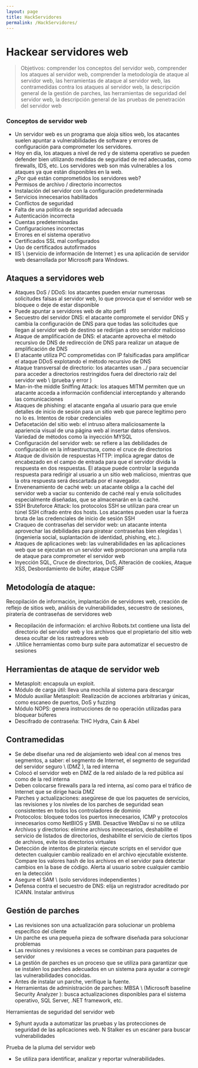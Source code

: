 ```yaml
---
layout: page
title: HackServidores
permalink: /HackServidores/
---
```


# Hackear servidores web

> Objetivos: comprender los conceptos del servidor web, comprender los ataques al servidor web, comprender la metodología de ataque al servidor web, las herramientas de ataque al servidor web, las contramedidas contra los ataques al servidor web, la descripción general de la gestión de parches, las herramientas de seguridad del servidor web, la descripción general de las pruebas de penetración del servidor web

### Conceptos de servidor web

* Un servidor web es un programa que aloja sitios web, los atacantes suelen apuntar a vulnerabilidades de software y errores de configuración para comprometer los servidores.
* Hoy en día, los ataques a nivel de red y de sistema operativo se pueden defender bien utilizando medidas de seguridad de red adecuadas, como firewalls, IDS, etc. Los servidores web son más vulnerables a los ataques ya que están disponibles en la web.
* ¿Por qué están comprometidos los servidores web?
* Permisos de archivo / directorio incorrectos
* Instalación del servidor con la configuración predeterminada
* Servicios innecesarios habilitados
* Conflictos de seguridad
* Falta de una política de seguridad adecuada
* Autenticación incorrecta
* Cuentas predeterminadas
* Configuraciones incorrectas
* Errores en el sistema operativo
* Certificados SSL mal configurados
* Uso de certificados autofirmados
* IIS \ (servicio de información de Internet \) es una aplicación de servidor web desarrollada por Microsoft para Windows.

## Ataques a servidores web

* Ataques DoS / DDoS: los atacantes pueden enviar numerosas solicitudes falsas al servidor web, lo que provoca que el servidor web se bloquee o deje de estar disponible
* Puede apuntar a servidores web de alto perfil
* Secuestro del servidor DNS: el atacante compromete el servidor DNS y cambia la configuración de DNS para que todas las solicitudes que llegan al servidor web de destino se redirijan a otro servidor malicioso
* Ataque de amplificación de DNS: el atacante aprovecha el método recursivo de DNS de redirección de DNS para realizar un ataque de amplificación de DNS
* El atacante utiliza PC comprometidas con IP falsificadas para amplificar el ataque DDoS explotando el método recursivo de DNS
* Ataque transversal de directorio: los atacantes usan ../ para secuenciar para acceder a directorios restringidos fuera del directorio raíz del servidor web \ (prueba y error \)
* Man-in-the middle Sniffing Attack: los ataques MITM permiten que un atacante acceda a información confidencial interceptando y alterando las comunicaciones
* Ataques de phishing: el atacante engaña al usuario para que envíe detalles de inicio de sesión para un sitio web que parece legítimo pero no lo es. Intentos de robar credenciales
* Defacetación del sitio web: el intruso altera maliciosamente la apariencia visual de una página web al insertar datos ofensivos. Variedad de métodos como la inyección MYSQL
* Configuración del servidor web: se refiere a las debilidades de configuración en la infraestructura, como el cruce de directorios
* Ataque de división de respuestas HTTP: implica agregar datos de encabezado en el campo de entrada para que el servidor divida la respuesta en dos respuestas. El ataque puede controlar la segunda respuesta para redirigir al usuario a un sitio web malicioso, mientras que la otra respuesta será descartada por el navegador.
* Envenenamiento de caché web: un atacante obliga a la caché del servidor web a vaciar su contenido de caché real y envía solicitudes especialmente diseñadas, que se almacenarán en la caché.
* SSH Bruteforce Attack: los protocolos SSH se utilizan para crear un túnel SSH cifrado entre dos hosts. Los atacantes pueden usar la fuerza bruta de las credenciales de inicio de sesión SSH
* Craqueo de contraseñas del servidor web: un atacante intenta aprovechar las debilidades para piratear contraseñas bien elegidas \ (ingeniería social, suplantación de identidad, phishing, etc.).
* Ataques de aplicaciones web: las vulnerabilidades en las aplicaciones web que se ejecutan en un servidor web proporcionan una amplia ruta de ataque para comprometer el servidor web
* Inyección SQL, Cruce de directorios, DoS, Alteración de cookies, Ataque XSS, Desbordamiento de búfer, ataque CSRF

## Metodología de ataque:

Recopilación de información, implantación de servidores web, creación de reflejo de sitios web, análisis de vulnerabilidades, secuestro de sesiones, piratería de contraseñas de servidores web

* Recopilación de información: el archivo Robots.txt contiene una lista del directorio del servidor web y los archivos que el propietario del sitio web desea ocultar de los rastreadores web
* .Utilice herramientas como burp suite para automatizar el secuestro de sesiones

## Herramientas de ataque de servidor web

* Metasploit: encapsula un exploit.
* Módulo de carga útil: lleva una mochila al sistema para descargar
* Módulo auxiliar Metasploit: Realización de acciones arbitrarias y únicas, como escaneo de puertos, DoS y fuzzing
* Módulo NOPS: genera instrucciones de no operación utilizadas para bloquear búferes
* Descifrado de contraseña: THC Hydra, Cain & Abel

## Contramedidas

* Se debe diseñar una red de alojamiento web ideal con al menos tres segmentos, a saber: el segmento de Internet, el segmento de seguridad del servidor seguro \ (DMZ \), la red interna
* Colocó el servidor web en DMZ de la red aislado de la red pública así como de la red interna
* Deben colocarse firewalls para la red interna, así como para el tráfico de Internet que se dirige hacia DMZ
* Parches y actualizaciones: asegúrese de que los paquetes de servicios, las revisiones y los niveles de los parches de seguridad sean consistentes en todos los controladores de dominio
* Protocolos: bloquee todos los puertos innecesarios, ICMP y protocolos innecesarios como NetBIOS y SMB. Desactive WebDav si no se utiliza
* Archivos y directorios: elimine archivos innecesarios, deshabilite el servicio de listados de directorios, deshabilite el servicio de ciertos tipos de archivos, evite los directorios virtuales
* Detección de intentos de piratería: ejecute scripts en el servidor que detecten cualquier cambio realizado en el archivo ejecutable existente. Compare los valores hash de los archivos en el servidor para detectar cambios en la base de código. Alerta al usuario sobre cualquier cambio en la detección
* Asegure el SAM \ (solo servidores independientes \)
* Defensa contra el secuestro de DNS: elija un registrador acreditado por ICANN. Instalar antivirus

## Gestión de parches

* Las revisiones son una actualización para solucionar un problema específico del cliente
* Un parche es una pequeña pieza de software diseñada para solucionar problemas
* Las revisiones y revisiones a veces se combinan para paquetes de servidor
* La gestión de parches es un proceso que se utiliza para garantizar que se instalen los parches adecuados en un sistema para ayudar a corregir las vulnerabilidades conocidas.
* Antes de instalar un parche, verifique la fuente.
* Herramientas de administración de parches: MBSA \ (Microsoft baseline Security Analyzer \): busca actualizaciones disponibles para el sistema operativo, SQL Server, .NET framework, etc.

Herramientas de seguridad del servidor web

* Syhunt ayuda a automatizar las pruebas y las protecciones de seguridad de las aplicaciones web. N Stalker es un escáner para buscar vulnerabilidades

Prueba de la pluma del servidor web

* Se utiliza para identificar, analizar y reportar vulnerabilidades.
